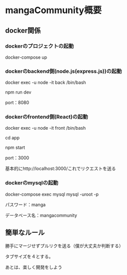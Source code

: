 <h1>mangaCommunity概要</h1>

<h2>docker関係<h3>

<h3>dockerのプロジェクトの起動</h3>
<p>docker-compose up</p>

<h3>dockerのbackend側(node.js(express.js))の起動</h3>
<p>docker exec -u node -it back /bin/bash</p>
<p>npm run dev</p>
<p>port：8080</p>

<h3>dockerのfrontend側(React)の起動</h3>
<p>docker exec -u node -it front /bin/bash</p>
<p>cd app</p>
<p>npm start</p>
<p>port：3000</p>
<p>基本的にhttp://localhost:3000/これでリクエストを送る</p>

<h3>dockerのmysqlの起動</h3>
<p>docker-compose exec mysql mysql -uroot -p</p>
<p>パスワード：manga</p>
<p>データベース名：mangacommunity</p>

<h2>簡単なルール</h2>
<p>勝手にマージせずプルリクを送る（僕が大丈夫か判断する）</p>
<p>タブサイズを４とする。</p>
<p>あとは、楽しく開発をしよう</p>